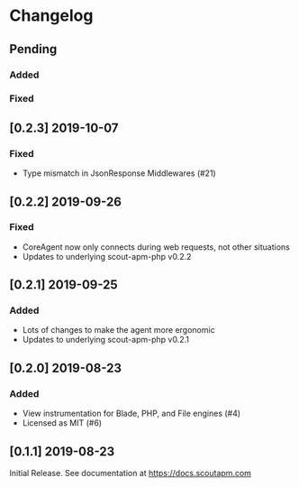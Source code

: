 # Changelog

## Pending

### Added

### Fixed

## [0.2.3] 2019-10-07

### Fixed

* Type mismatch in JsonResponse Middlewares (#21)

## [0.2.2] 2019-09-26

### Fixed

* CoreAgent now only connects during web requests, not other situations
* Updates to underlying scout-apm-php v0.2.2

## [0.2.1] 2019-09-25

### Added

* Lots of changes to make the agent more ergonomic
* Updates to underlying scout-apm-php v0.2.1

## [0.2.0] 2019-08-23

### Added

- View instrumentation for Blade, PHP, and File engines (#4)
- Licensed as MIT (#6)


## [0.1.1] 2019-08-23

Initial Release. See documentation at https://docs.scoutapm.com

